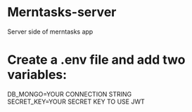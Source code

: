 # Merntasks-server
Server side of merntasks app

# Create a .env file and add two variables:
DB_MONGO=YOUR CONNECTION STRING\
SECRET_KEY=YOUR SECRET KEY TO USE JWT
